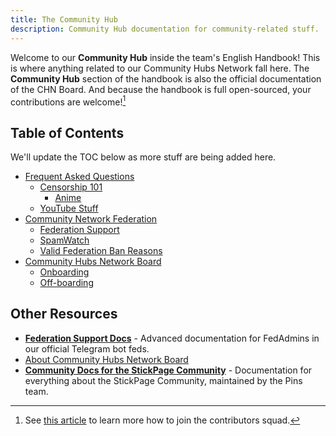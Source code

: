 ```yaml
---
title: The Community Hub
description: Community Hub documentation for community-related stuff.
---
```

Welcome to our **Community Hub** inside the team's English Handbook! This is where
anything related to our Community Hubs Network fall here. The **Community Hub** section of the
handbook is also the official documentation of the CHN Board.
And because the handbook is full open-sourced, your contributions are welcome![^1]

[^1]: See [this article](../about/CONTRIBUTING) to learn more how to join the contributors squad.

## Table of Contents

We'll update the TOC below as more stuff are being added here.

* [Frequent Asked Questions](faq)
    * [Censorship 101](faq/censorship-101/index.md)
        * [Anime](faq/censorship-101/anime.md)
    * [YouTube Stuff](yt)
* [Community Network Federation](network-federation/index.md)
    * [Federation Support](network-federation/support.md)
    * [SpamWatch](network-federation/spamwatch.md)
    * [Valid Federation Ban Reasons](network-federation/fedban-reasons.md)
* [Community Hubs Network Board](board/index.md)
    * [Onboarding](board/onboarding.md)
    * [Off-boarding](board/offboarding.md)

## Other Resources

* [**Federation Support Docs**](https://fedsupport.madebythepins.tk) - Advanced documentation for FedAdmins in our official Telegram bot feds.
* [About Community Hubs Network Board](https://github.com/MadeByThePinsHub/Community-Hubs-Network-Board)
* [**Community Docs for the StickPage Community**](https://thepinsteam.gitbook.io/stickpage-community-docs) - Documentation for everything about the StickPage Community, maintained by the Pins team.